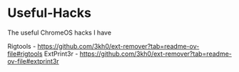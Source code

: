 # Useful-Hacks
The useful ChromeOS hacks I have

Rigtools - https://github.com/3kh0/ext-remover?tab=readme-ov-file#rigtools
ExtPrint3r - https://github.com/3kh0/ext-remover?tab=readme-ov-file#extprint3r
